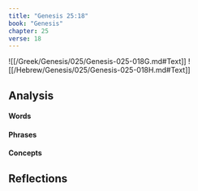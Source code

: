 ```yaml
---
title: "Genesis 25:18"
book: "Genesis"
chapter: 25
verse: 18
---
```

![[/Greek/Genesis/025/Genesis-025-018G.md#Text]]
![[/Hebrew/Genesis/025/Genesis-025-018H.md#Text]]

## Analysis

#### Words

#### Phrases

#### Concepts

## Reflections
